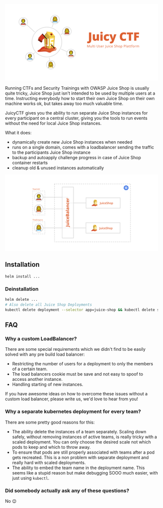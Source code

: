 ![Juicy CTF, Multi User Juice Shop Plattform](./cover.svg)

Running CTFs and Security Trainings with OWASP Juice Shop is usually quite tricky, Juice Shop just isn't intended to be used by multiple users at a time. Instructing everybody how to start their own Juice Shop on their own machine works ok, but takes away too much valuable time.

JuicyCTF gives you the ability to run separate Juice Shop instances for every participant on a central cluster, giving you the tools to run events without the need for local Juice Shop instances.

What it does:

- dynamically create new Juice Shop instances when needed
- runs on a single domain, comes with a loadbalancer sending the traffic to the participants Juice Shop instance
- backup and autoapply challenge progress in case of Juice Shop container restarts
- cleanup old & unused instances automatically

![Juicy CTF, High Level Achitecture Diagramm](./high-level-achitecture.svg)

## Installation

```sh
helm install ...
```

### Deinstallation

```sh
helm delete ...
# Also delete all Juice Shop Deployments
kubectl delete deployment --selector app=juice-shop && kubectl delete service --selector app=juice-shop
```

## FAQ

### Why a custom LoadBalancer?

There are some special requirements which we didn't find to be easily solved with any pre build load balancer:

- Restricting the number of users for a deployment to only the members of a certain team.
- The load balancers cookie must be save and not easy to spoof to access another instance.
- Handling starting of new instances.

If you have awesome ideas on how to overcome these issues without a custom load balancer, please write us, we'd love to hear from you!

### Why a separate kubernetes deployment for every team?

There are some pretty good reasons for this:

- The ability delete the instances of a team separately. Scaling down safely, without removing instances of active teams, is really tricky with a scaled deployment. You can only choose the desired scale not which pods to keep and which to throw away.
- To ensure that pods are still properly associated with teams after a pod gets recreated. This is a non problem with separate deployment and really hard with scaled deployments.
- The ability to embed the team name in the deployment name. This seems like a stupid reason but make debugging SOOO much easier, with just using `kubectl`.

### Did somebody actually ask any of these questions?

No 😉
